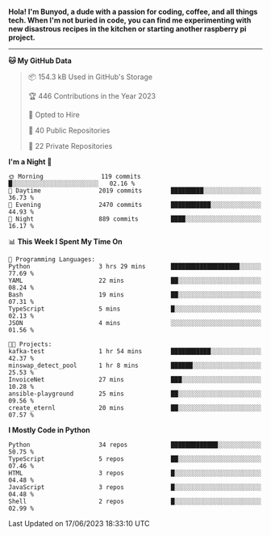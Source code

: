 <p>
<b>Hola! I'm Bunyod, a dude with a passion for coding, coffee, and all things tech. When I'm not buried in code, you can find me experimenting with new disastrous recipes in the kitchen or starting another raspberry pi project.</b>
</p>

---

<!--START_SECTION:waka-->
**🐱 My GitHub Data** 

> 📦 154.3 kB Used in GitHub's Storage 
 > 
> 🏆 446 Contributions in the Year 2023
 > 
> 💼 Opted to Hire
 > 
> 📜 40 Public Repositories 
 > 
> 🔑 22 Private Repositories 
 > 
**I'm a Night 🦉** 

```text
🌞 Morning                119 commits         █░░░░░░░░░░░░░░░░░░░░░░░░   02.16 % 
🌆 Daytime                2019 commits        █████████░░░░░░░░░░░░░░░░   36.73 % 
🌃 Evening                2470 commits        ███████████░░░░░░░░░░░░░░   44.93 % 
🌙 Night                  889 commits         ████░░░░░░░░░░░░░░░░░░░░░   16.17 % 
```


📊 **This Week I Spent My Time On** 

```text
💬 Programming Languages: 
Python                   3 hrs 29 mins       ███████████████████░░░░░░   77.69 % 
YAML                     22 mins             ██░░░░░░░░░░░░░░░░░░░░░░░   08.24 % 
Bash                     19 mins             ██░░░░░░░░░░░░░░░░░░░░░░░   07.31 % 
TypeScript               5 mins              █░░░░░░░░░░░░░░░░░░░░░░░░   02.13 % 
JSON                     4 mins              ░░░░░░░░░░░░░░░░░░░░░░░░░   01.56 % 

🐱‍💻 Projects: 
kafka-test               1 hr 54 mins        ███████████░░░░░░░░░░░░░░   42.37 % 
minswap_detect_pool      1 hr 8 mins         ██████░░░░░░░░░░░░░░░░░░░   25.53 % 
InvoiceNet               27 mins             ███░░░░░░░░░░░░░░░░░░░░░░   10.28 % 
ansible-playground       25 mins             ██░░░░░░░░░░░░░░░░░░░░░░░   09.56 % 
create_eternl            20 mins             ██░░░░░░░░░░░░░░░░░░░░░░░   07.57 % 
```

**I Mostly Code in Python** 

```text
Python                   34 repos            █████████████░░░░░░░░░░░░   50.75 % 
TypeScript               5 repos             ██░░░░░░░░░░░░░░░░░░░░░░░   07.46 % 
HTML                     3 repos             █░░░░░░░░░░░░░░░░░░░░░░░░   04.48 % 
JavaScript               3 repos             █░░░░░░░░░░░░░░░░░░░░░░░░   04.48 % 
Shell                    2 repos             █░░░░░░░░░░░░░░░░░░░░░░░░   02.99 % 
```




 Last Updated on 17/06/2023 18:33:10 UTC
<!--END_SECTION:waka-->
